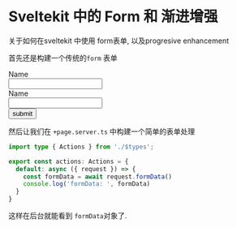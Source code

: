 # Sveltekit 中的 Form 和 渐进增强



关于如何在sveltekit 中使用 form表单, 以及progresive enhancement



首先还是构建一个传统的`form` 表单



<form>
   <div class="sm:col-span-2">
    <label for="name" class="block text-sm font-medium text-gray-700"
      >Name</label
    >
    <div class="mt-1">
      <input
        type="text"
        name="name"
        id="name"
        autocomplete="name"
        class="py-3 px-4 block w-full shadow-sm focus:ring-blue-500 focus:border-blue-500 border-gray-300 rounded-md"
      />
    </div>
  </div>
  <div class="sm:col-span-2">
    <label for="company" class="block text-sm font-medium text-gray-700"
      >Name</label
    >
    <div class="mt-1">
      <input
        type="text"
        name="name"
        id="name"
        autocomplete="name"
        class="py-3 px-4 block w-full shadow-sm focus:ring-blue-500 focus:border-blue-500 border-gray-300 rounded-md"
      />
    </div>
  </div>
	<button type="submit" >
    submit
  </button>
</form>



然后让我们在 `+page.server.ts` 中构建一个简单的表单处理



```typescript
import type { Actions } from './$types';

export const actions: Actions = {
  default: async ({ request }) => {
    const formData = await request.formData()
    console.log('formData: ', formData)
  }
}

```



这样在后台就能看到 `formData`对象了.



